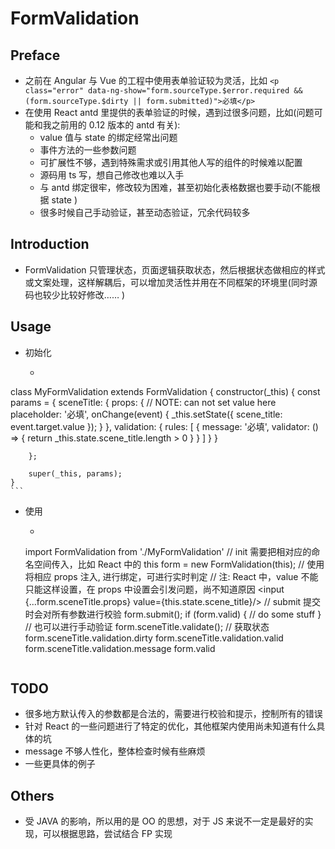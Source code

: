 # FormValidation

## Preface
- 之前在 Angular 与 Vue 的工程中使用表单验证较为灵活，比如 
`<p class="error" data-ng-show="form.sourceType.$error.required && (form.sourceType.$dirty || form.submitted)">必填</p>`
- 在使用 React antd 里提供的表单验证的时候，遇到过很多问题，比如(问题可能和我之前用的 0.12 版本的 antd 有关): 
	- value 值与 state 的绑定经常出问题
	- 事件方法的一些参数问题
	- 可扩展性不够，遇到特殊需求或引用其他人写的组件的时候难以配置
	- 源码用 ts 写，想自己修改也难以入手
	- 与 antd 绑定很牢，修改较为困难，甚至初始化表格数据也要手动(不能根据 state )
	- 很多时候自己手动验证，甚至动态验证，冗余代码较多
	
## Introduction
- FormValidation 只管理状态，页面逻辑获取状态，然后根据状态做相应的样式或文案处理，这样解耦后，可以增加灵活性并用在不同框架的环境里(同时源码也较少比较好修改…… ) 


## Usage
- 初始化 
	- ```
class MyFormValidation extends FormValidation {
    constructor(_this) {
        const params = {
            sceneTitle: {
                props: {
                    // NOTE: can not set value here
                    placeholder: '必填',
                    onChange(event) {
                        _this.setState({
                            scene_title: event.target.value
                        });
                    }
                },
                validation: {
                    rules: [
                        {
                            message: '必填',
                            validator: () => {
                                return _this.state.scene_title.length > 0
                            }
                        }
                    ]
                }
            }

        };

        super(_this, params);
    }
	```
- 使用 
	- ``` 
	import FormValidation from './MyFormValidation'
	// init 需要把相对应的命名空间传入，比如 React 中的 this
	form = new FormValidation(this);
	// 使用 将相应 props 注入, 进行绑定，可进行实时判定
	// 注: React 中，value 不能只能这样设置，在 props 中设置会引发问题，尚不知道原因
	<input {...form.sceneTitle.props} value={this.state.scene_title}/>
	// submit 提交时会对所有参数进行校验
	form.submit();
	if (form.valid) {
		// do some stuff
	}
	// 也可以进行手动验证
	form.sceneTitle.validate();
	// 获取状态
	form.sceneTitle.validation.dirty
	form.sceneTitle.validation.valid
	form.sceneTitle.validation.message
	form.valid
	```

## TODO
- 很多地方默认传入的参数都是合法的，需要进行校验和提示，控制所有的错误
- 针对 React 的一些问题进行了特定的优化，其他框架内使用尚未知道有什么具体的坑
- message 不够人性化，整体检查时候有些麻烦
- 一些更具体的例子

## Others
- 受 JAVA 的影响，所以用的是 OO 的思想，对于 JS 来说不一定是最好的实现，可以根据思路，尝试结合 FP 实现
